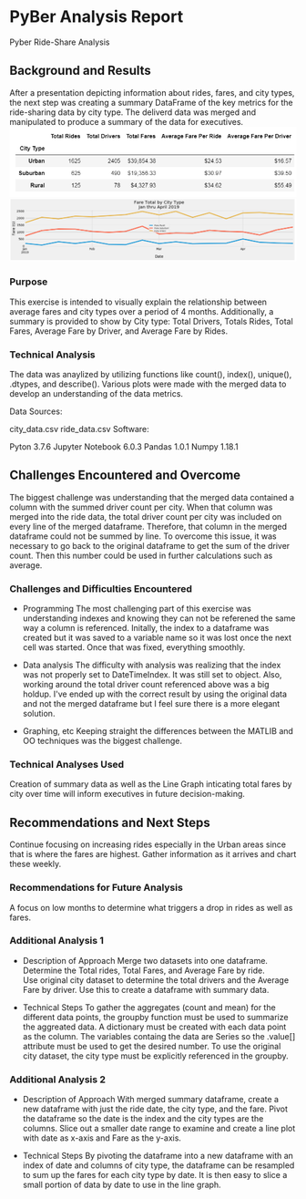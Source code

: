 # PyBer Analysis Report
Pyber Ride-Share Analysis
## Background and Results
After a presentation depicting information about rides, fares, and city types, the next step was
creating a summary DataFrame of the key metrics for the ride-sharing data by city type. The deliverd 
data was merged and manipulated to produce a summary of the data for executives.
![](Summary_df.PNG)
![](Weekly_Fare_Total_line_graph.PNG)
### Purpose
This exercise is intended to visually explain the relationship between average fares and city types over 
a period of 4 months. Additionally, a summary is provided to show by City type: Total Drivers, Totals Rides,
Total Fares, Average Fare by Driver, and Average Fare by Rides.

### Technical Analysis 
The data was anaylized by utilizing functions like count(), index(), unique(), .dtypes, and describe(). Various
plots were made with the merged data to develop an understanding of the data metrics.

Data Sources:

city_data.csv
ride_data.csv
Software:

Pyton 3.7.6
Jupyter Notebook 6.0.3
Pandas 1.0.1
Numpy 1.18.1

## Challenges Encountered and Overcome
The biggest challenge was understanding that the merged data contained a column with the summed driver count 
per city.  When that column was merged into the ride data, the total driver count per city was included on 
every line of the merged dataframe.  Therefore, that column in the merged dataframe could not be summed by line.
To overcome this issue, it was necessary to go back to the original dataframe to get the sum of the driver count.
Then this number could be used in further calculations such as average.

### Challenges and Difficulties Encountered

* Programming
The most challenging part of this exercise was understanding indexes and knowing they can not be referened the 
same way a column is referenced. Initally, the index to a dataframe was created but it was saved to a variable
name so it was lost once the next cell was started. Once that was fixed, everything smoothly. 

* Data analysis
The difficulty with analysis was realizing that the index was not properly set to DateTimeIndex.  It was still
set to object. Also, working around the total driver count referenced above was a big holdup.  I've ended up 
with the correct result by using the original data and not the merged dataframe but I feel sure there is a more
elegant solution.

* Graphing, etc
Keeping straight the differences between the MATLIB and OO techniques was the biggest challenge.
   
### Technical Analyses Used
Creation of summary data as well as the Line Graph inticating total fares by city over time will
inform executives in future decision-making.

## Recommendations and Next Steps
Continue focusing on increasing rides especially in the Urban areas since that is where the fares are highest.
Gather information as it arrives and chart these weekly.  

### Recommendations for Future Analysis
A focus on low months to determine what triggers a drop in rides as well as fares.

### Additional Analysis 1

* Description of Approach
Merge two datasets into one dataframe.  Determine the Total rides, Total Fares, and Average Fare by ride.  
Use original city dataset to determine the total drivers and the Average Fare by driver.  Use this to
create a dataframe with summary data.


* Technical Steps
To gather the aggregates (count and mean) for the different data points, the groupby function must be used
to summarize the aggreated data. A dictionary must be created with each data point as the column.  The
variables containg the data are Series so the .value[] attribute must be used to get the desired number. 
To use the original city dataset, the city type must be explicitly referenced in the groupby.  

### Additional Analysis 2

* Description of Approach
With merged summary dataframe, create a new dataframe with just the ride date, the city type, and the fare.
Pivot the dataframe so the date is the index and the city types are the columns. Slice out a smaller date
range to examine and create a line plot with date as x-axis and Fare as the y-axis.

* Technical Steps
By pivoting the dataframe into a new dataframe with an index of date and columns of city type, the dataframe 
can be resampled to sum up the fares for each city type by date.  It is then easy to slice a small portion
of data by date to use in the line graph.
